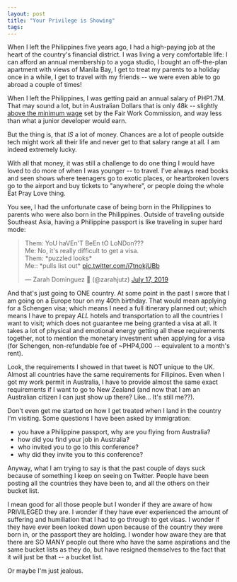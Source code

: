 ```yaml
---
layout: post
title: "Your Privilege is Showing"
tags:
---
```

When I left the Philippines five years ago, I had a high-paying job at the heart of the country's financial district. I was living a very comfortable life: I can afford an annual membership to a yoga studio, I bought an off-the-plan apartment with views of Manila Bay, I get to treat my parents to a holiday once in a while, I get to travel with my friends -- we were even able to go abroad a couple of times!

When I left the Philippines, I was getting paid an annual salary of PHP1.7M. That may sound a lot, but in Australian Dollars that is only 48k -- slightly [above the minimum wage](https://www.fairwork.gov.au/how-we-will-help/templates-and-guides/fact-sheets/minimum-workplace-entitlements/minimum-wages) set by the Fair Work Commission, and way less than what a junior developer would earn.

But the thing is, that _IS_ a lot of money. Chances are a lot of people outside tech might work all their life and never get to that salary range at all. I am indeed extremely lucky.

With all that money, it was still a challenge to do one thing I would have loved to do more of when I was younger -- to travel. I've always read books and seen shows where teenagers go to exotic places, or heartbroken lovers go to the airport and buy tickets to "anywhere", or people doing the whole Eat Pray Love thing.

You see, I had the unfortunate case of being born in the Philippines to parents who were also born in the Philippines. Outside of traveling outside Southeast Asia, having a Philippine passport is like traveling in super hard mode:

<blockquote class="twitter-tweet"><p lang="en" dir="ltr">Them: YoU haVEn&#39;T BeEn tO LoNDon???<br>Me: No, it&#39;s really difficult to get a visa.<br>Them: *puzzled looks*<br>Me:: *pulls list out* <a href="https://t.co/i7tnokjUBb">pic.twitter.com/i7tnokjUBb</a></p>&mdash; Zarah Dominguez 🦉 (@zarahjutz) <a href="https://twitter.com/zarahjutz/status/1151405478385029120?ref_src=twsrc%5Etfw">July 17, 2019</a></blockquote> <script async src="https://platform.twitter.com/widgets.js" charset="utf-8"></script>

And that's just going to ONE country. At some point in the past I swore that I am going on a Europe tour on my 40th birthday. That would mean applying for a Schengen visa; which means I need a full itinerary planned out; which means I have to prepay _ALL_ hotels and transportation to all the countries I want to visit; which does not guarantee me being granted a visa at all. It takes a lot of physical and emotional energy getting all these requirements together, not to mention the monetary investment when applying for a visa (for Schengen, non-refundable fee of ~PHP4,000 -- equivalent to a month's rent).

Look, the requirements I showed in that tweet is NOT unique to the UK. Almost all countries have the same requirements for Filipinos. Even when I got my work permit in Australia, I have to provide almost the same exact requirements if I want to go to New Zealand (and now that I am an Australian citizen I can just show  up there? Like... It's still me??).

Don't even get me started on how I get treated when I land in the country I'm visiting. Some questions I have been asked by immigration:
- you have a Philippine passport, why are you flying from Australia?
- how did you find your job in Australia?
- who invited you to go to this conference?
- why did they invite you to this conference?

Anyway, what I am trying to say is that the past couple of days suck because of something I keep on seeing on Twitter. People have been posting all the countries they have been to, and all the others on their bucket list.

I mean good for all those people but I wonder if they are aware of how PRIVILEGED they are. I wonder if they have ever experienced the amount of suffering and humiliation that I had to go through to get visas. I wonder if they have ever been looked down upon because of the country they were born in, or the passport they are holding. I wonder how aware they are that there are SO MANY people out there who have the same aspirations and the same bucket lists as they do, but have resigned themselves to the fact that it will just be that -- a bucket list.

Or maybe I'm just jealous.
